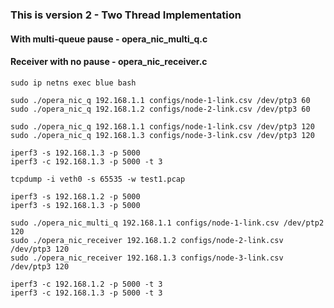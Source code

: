 ### This is version 2 - Two Thread Implementation 

#### With multi-queue pause - opera_nic_multi_q.c
#### Receiver with no pause - opera_nic_receiver.c

```
sudo ip netns exec blue bash

sudo ./opera_nic_q 192.168.1.1 configs/node-1-link.csv /dev/ptp3 60
sudo ./opera_nic_q 192.168.1.2 configs/node-2-link.csv /dev/ptp3 60

sudo ./opera_nic_q 192.168.1.1 configs/node-1-link.csv /dev/ptp3 120
sudo ./opera_nic_q 192.168.1.3 configs/node-3-link.csv /dev/ptp3 120

iperf3 -s 192.168.1.3 -p 5000
iperf3 -c 192.168.1.3 -p 5000 -t 3

tcpdump -i veth0 -s 65535 -w test1.pcap
```

```
iperf3 -s 192.168.1.2 -p 5000
iperf3 -s 192.168.1.3 -p 5000

sudo ./opera_nic_multi_q 192.168.1.1 configs/node-1-link.csv /dev/ptp2 120
sudo ./opera_nic_receiver 192.168.1.2 configs/node-2-link.csv /dev/ptp3 120
sudo ./opera_nic_receiver 192.168.1.3 configs/node-3-link.csv /dev/ptp3 120

iperf3 -c 192.168.1.2 -p 5000 -t 3
iperf3 -c 192.168.1.3 -p 5000 -t 3

```

